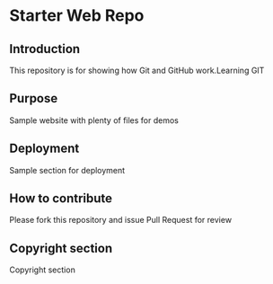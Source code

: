 # Starter Web Repo

## Introduction

This repository is for showing how Git and GitHub work.Learning GIT

## Purpose

Sample website with plenty of files for demos

## Deployment
Sample section for deployment


## How to contribute
Please fork this repository and issue Pull Request for review

## Copyright section
Copyright section